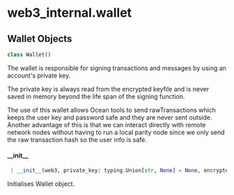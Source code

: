 <a name="web3_internal.wallet"></a>
# web3\_internal.wallet

<a name="web3_internal.wallet.Wallet"></a>
## Wallet Objects

```python
class Wallet()
```

The wallet is responsible for signing transactions and messages by using an account's
private key.

The private key is always read from the encrypted keyfile and is never saved in memory beyond
the life span of the signing function.

The use of this wallet allows Ocean tools to send rawTransactions which keeps the user
key and password safe and they are never sent outside. Another advantage of this is that
we can interact directly with remote network nodes without having to run a local parity
node since we only send the raw transaction hash so the user info is safe.

<a name="web3_internal.wallet.Wallet.__init__"></a>
#### \_\_init\_\_

```python
 | __init__(web3, private_key: typing.Union[str, None] = None, encrypted_key: dict = None, password: typing.Union[str, None] = None, address: typing.Union[str, None] = None)
```

Initialises Wallet object.

